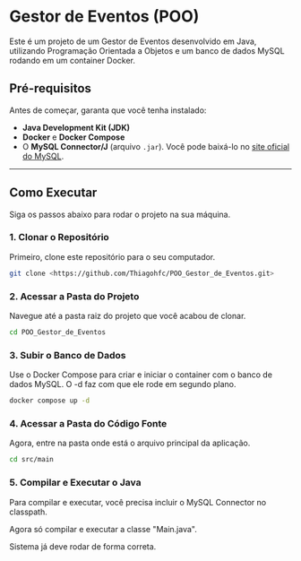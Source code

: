# Gestor de Eventos (POO)

Este é um projeto de um Gestor de Eventos desenvolvido em Java, utilizando Programação Orientada a Objetos e um banco de dados MySQL rodando em um container Docker.

## Pré-requisitos

Antes de começar, garanta que você tenha instalado:

* **Java Development Kit (JDK)**
* **Docker** e **Docker Compose**
* O **MySQL Connector/J** (arquivo `.jar`). Você pode baixá-lo no [site oficial do MySQL](https://dev.mysql.com/downloads/connector/j/).

---

## Como Executar

Siga os passos abaixo para rodar o projeto na sua máquina.

### 1. Clonar o Repositório

Primeiro, clone este repositório para o seu computador.

```bash
git clone <https://github.com/Thiagohfc/POO_Gestor_de_Eventos.git>
```
### 2. Acessar a Pasta do Projeto

Navegue até a pasta raiz do projeto que você acabou de clonar.

```bash
cd POO_Gestor_de_Eventos
```

### 3. Subir o Banco de Dados

Use o Docker Compose para criar e iniciar o container com o banco de dados MySQL. O -d faz com que ele rode em segundo plano.

```bash
docker compose up -d
```
### 4. Acessar a Pasta do Código Fonte

Agora, entre na pasta onde está o arquivo principal da aplicação.

```bash
cd src/main
```

### 5. Compilar e Executar o Java

Para compilar e executar, você precisa incluir o MySQL Connector no classpath.

Agora só compilar e executar a classe "Main.java".

Sistema já deve rodar de forma correta.
